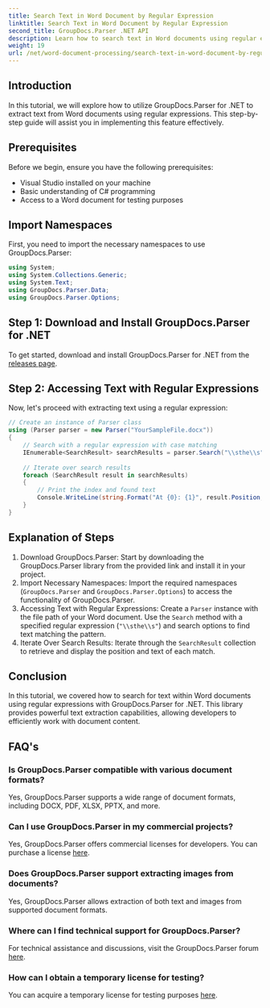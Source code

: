 ```yaml
---
title: Search Text in Word Document by Regular Expression
linktitle: Search Text in Word Document by Regular Expression
second_title: GroupDocs.Parser .NET API
description: Learn how to search text in Word documents using regular expressions with GroupDocs.Parser for .NET. Extract specific content efficiently.
weight: 19
url: /net/word-document-processing/search-text-in-word-document-by-regular-expression/
---
```

## Introduction
In this tutorial, we will explore how to utilize GroupDocs.Parser for .NET to extract text from Word documents using regular expressions. This step-by-step guide will assist you in implementing this feature effectively.
## Prerequisites
Before we begin, ensure you have the following prerequisites:
- Visual Studio installed on your machine
- Basic understanding of C# programming
- Access to a Word document for testing purposes

## Import Namespaces
First, you need to import the necessary namespaces to use GroupDocs.Parser:
```csharp
using System;
using System.Collections.Generic;
using System.Text;
using GroupDocs.Parser.Data;
using GroupDocs.Parser.Options;
```
## Step 1: Download and Install GroupDocs.Parser for .NET
To get started, download and install GroupDocs.Parser for .NET from the [releases page](https://releases.groupdocs.com/parser/net/).
## Step 2: Accessing Text with Regular Expressions
Now, let's proceed with extracting text using a regular expression:
```csharp
// Create an instance of Parser class
using (Parser parser = new Parser("YourSampleFile.docx"))
{
    // Search with a regular expression with case matching
    IEnumerable<SearchResult> searchResults = parser.Search("\\sthe\\s", new SearchOptions(true, false, true));
    
    // Iterate over search results
    foreach (SearchResult result in searchResults)
    {
        // Print the index and found text
        Console.WriteLine(string.Format("At {0}: {1}", result.Position, result.Text));
    }
}
```
## Explanation of Steps
1. Download GroupDocs.Parser: Start by downloading the GroupDocs.Parser library from the provided link and install it in your project.
2. Import Necessary Namespaces: Import the required namespaces (`GroupDocs.Parser` and `GroupDocs.Parser.Options`) to access the functionality of GroupDocs.Parser.
3. Accessing Text with Regular Expressions: Create a `Parser` instance with the file path of your Word document. Use the `Search` method with a specified regular expression (`"\\sthe\\s"`) and search options to find text matching the pattern.
4. Iterate Over Search Results: Iterate through the `SearchResult` collection to retrieve and display the position and text of each match.

## Conclusion
In this tutorial, we covered how to search for text within Word documents using regular expressions with GroupDocs.Parser for .NET. This library provides powerful text extraction capabilities, allowing developers to efficiently work with document content.

## FAQ's
### Is GroupDocs.Parser compatible with various document formats?
Yes, GroupDocs.Parser supports a wide range of document formats, including DOCX, PDF, XLSX, PPTX, and more.
### Can I use GroupDocs.Parser in my commercial projects?
Yes, GroupDocs.Parser offers commercial licenses for developers. You can purchase a license [here](https://purchase.groupdocs.com/buy).
### Does GroupDocs.Parser support extracting images from documents?
Yes, GroupDocs.Parser allows extraction of both text and images from supported document formats.
### Where can I find technical support for GroupDocs.Parser?
For technical assistance and discussions, visit the GroupDocs.Parser forum [here](https://forum.groupdocs.com/c/parser/17).
### How can I obtain a temporary license for testing?
You can acquire a temporary license for testing purposes [here](https://purchase.groupdocs.com/temporary-license/).

